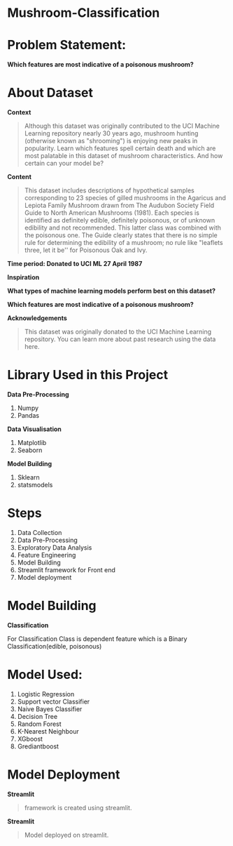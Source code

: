 # Mushroom-Classification


# Problem Statement:
**Which features are most indicative of a poisonous mushroom?**

# About Dataset

**Context**
> Although this dataset was originally contributed to the UCI Machine Learning repository nearly 30 years ago, mushroom hunting (otherwise known as "shrooming") is enjoying new peaks in popularity. Learn which features spell certain death and which are most palatable in this dataset of mushroom characteristics. And how certain can your model be?

**Content**
> This dataset includes descriptions of hypothetical samples corresponding to 23 species of gilled mushrooms in the Agaricus and Lepiota Family Mushroom drawn from The Audubon Society Field Guide to North American Mushrooms (1981). Each species is identified as definitely edible, definitely poisonous, or of unknown edibility and not recommended. This latter class was combined with the poisonous one. The Guide clearly states that there is no simple rule for determining the edibility of a mushroom; no rule like "leaflets three, let it be'' for Poisonous Oak and Ivy.

**Time period: Donated to UCI ML 27 April 1987**

**Inspiration**

**What types of machine learning models perform best on this dataset?**

**Which features are most indicative of a poisonous mushroom?**

**Acknowledgements**

> This dataset was originally donated to the UCI Machine Learning repository. You can learn more about past research using the data here.

# Library Used in this Project

**Data Pre-Processing**
 1. Numpy
 2. Pandas

**Data Visualisation**

 1. Matplotlib
 2. Seaborn


**Model Building**
 1. Sklearn
 2. statsmodels

# Steps
 1. Data Collection
 2. Data Pre-Processing
 3. Exploratory Data Analysis
 4. Feature Engineering
 5. Model Building
 6. Streamlit framework for Front end
 7. Model deployment


# Model Building

**Classification**

For Classification Class is dependent feature which is a Binary Classification(edible, poisonous)

# Model Used:
 1. Logistic Regression
 2. Support vector Classifier
 3. Naive Bayes Classifier
 4. Decision Tree
 5. Random Forest
 6. K-Nearest Neighbour
 7. XGboost
 8. Grediantboost

# Model Deployment

**Streamlit**
> framework is created using streamlit.

**Streamlit**
> Model deployed on streamlit.













